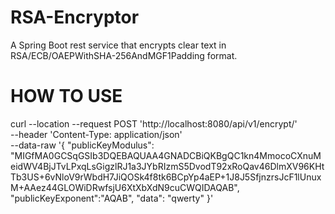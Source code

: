 # RSA-Encryptor
A Spring Boot rest service that encrypts clear text in RSA/ECB/OAEPWithSHA-256AndMGF1Padding format.

# HOW TO USE

curl --location --request POST 'http://localhost:8080/api/v1/encrypt/' \
--header 'Content-Type: application/json' \
--data-raw '{
    "publicKeyModulus": "MIGfMA0GCSqGSIb3DQEBAQUAA4GNADCBiQKBgQC1kn4MmocoCXnuMeidWV4BjJTvLPxqLsGigzlRJ1a3JYbRIzmS5DvodT92xRoQav46DlmXV96KHtTb3US+6vNloV9rWbdH7JiQOSk4f8tk6BCpYp4aEP+1J8J5SfjnzrsJcF1lUnuxM+AAez44GLOWiDRwfsjU6XtXbXdN9cuCWQIDAQAB",
    "publicKeyExponent":"AQAB",
    "data": "qwerty"
}'

